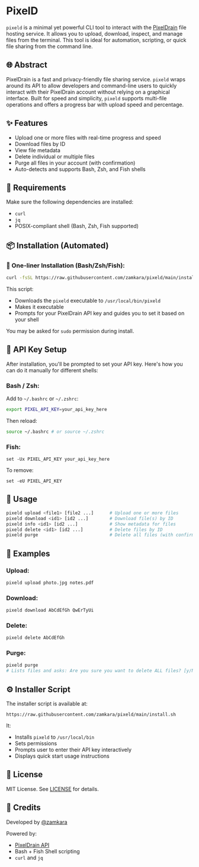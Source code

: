# PixelD

`pixeld` is a minimal yet powerful CLI tool to interact with the [PixelDrain](https://pixelddrain.com) file hosting service. It allows you to upload, download, inspect, and manage files from the terminal. This tool is ideal for automation, scripting, or quick file sharing from the command line.

## 🌐 Abstract

PixelDrain is a fast and privacy-friendly file sharing service. `pixeld` wraps around its API to allow developers and command-line users to quickly interact with their PixelDrain account without relying on a graphical interface. Built for speed and simplicity, `pixeld` supports multi-file operations and offers a progress bar with upload speed and percentage.

## ✨ Features

* Upload one or more files with real-time progress and speed
* Download files by ID
* View file metadata
* Delete individual or multiple files
* Purge all files in your account (with confirmation)
* Auto-detects and supports Bash, Zsh, and Fish shells

## 🔧 Requirements

Make sure the following dependencies are installed:

* `curl`
* `jq`
* POSIX-compliant shell (Bash, Zsh, Fish supported)

## 📦 Installation (Automated)

### 🔁 One-liner Installation (Bash/Zsh/Fish):

```bash
curl -fsSL https://raw.githubusercontent.com/zamkara/pixeld/main/install.sh | bash
```

This script:

* Downloads the `pixeld` executable to `/usr/local/bin/pixeld`
* Makes it executable
* Prompts for your PixelDrain API key and guides you to set it based on your shell

You may be asked for `sudo` permission during install.

## 🔐 API Key Setup

After installation, you'll be prompted to set your API key. Here's how you can do it manually for different shells:

### Bash / Zsh:

Add to `~/.bashrc` or `~/.zshrc`:

```bash
export PIXEL_API_KEY=your_api_key_here
```

Then reload:

```bash
source ~/.bashrc # or source ~/.zshrc
```

### Fish:

```fish
set -Ux PIXEL_API_KEY your_api_key_here
```

To remove:

```fish
set -eU PIXEL_API_KEY
```

## 🚀 Usage

```bash
pixeld upload <file1> [file2 ...]      # Upload one or more files
pixeld download <id1> [id2 ...]        # Download file(s) by ID
pixeld info <id1> [id2 ...]            # Show metadata for files
pixeld delete <id1> [id2 ...]          # Delete files by ID
pixeld purge                           # Delete all files (with confirmation)
```

## 🧪 Examples

### Upload:

```bash
pixeld upload photo.jpg notes.pdf
```

### Download:

```bash
pixeld download AbCdEfGh QwErTyUi
```

### Delete:

```bash
pixeld delete AbCdEfGh
```

### Purge:

```bash
pixeld purge
# Lists files and asks: Are you sure you want to delete ALL files? [y/N]
```

## ⚙ Installer Script

The installer script is available at:

```
https://raw.githubusercontent.com/zamkara/pixeld/main/install.sh
```

It:

* Installs `pixeld` to `/usr/local/bin`
* Sets permissions
* Prompts user to enter their API key interactively
* Displays quick start usage instructions

## 📜 License

MIT License. See [LICENSE](LICENSE) for details.

## 🙇 Credits

Developed by [@zamkara](https://github.com/zamkara)

Powered by:

* [PixelDrain API](https://pixelddrain.com)
* Bash + Fish Shell scripting
* `curl` and `jq`
